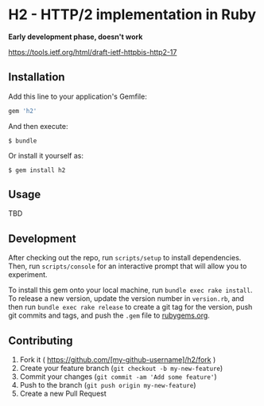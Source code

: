 # H2 - HTTP/2 implementation in Ruby

__Early development phase, doesn't work__

https://tools.ietf.org/html/draft-ietf-httpbis-http2-17

## Installation

Add this line to your application's Gemfile:

```ruby
gem 'h2'
```

And then execute:

    $ bundle

Or install it yourself as:

    $ gem install h2

## Usage

TBD

## Development

After checking out the repo, run `scripts/setup` to install dependencies. Then, run `scripts/console` for an interactive prompt that will allow you to experiment.

To install this gem onto your local machine, run `bundle exec rake install`. To release a new version, update the version number in `version.rb`, and then run `bundle exec rake release` to create a git tag for the version, push git commits and tags, and push the `.gem` file to [rubygems.org](https://rubygems.org).

## Contributing

1. Fork it ( https://github.com/[my-github-username]/h2/fork )
2. Create your feature branch (`git checkout -b my-new-feature`)
3. Commit your changes (`git commit -am 'Add some feature'`)
4. Push to the branch (`git push origin my-new-feature`)
5. Create a new Pull Request
